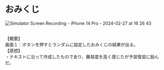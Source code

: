 # おみくじ
![Simulator Screen Recording - iPhone 14 Pro - 2024-02-27 at 16 26 43](https://github.com/karasawaspark/Omikuji/assets/156158259/b6d34677-fa5e-40c8-8da5-38449f6d0b69)

<br>【概要】
<br>画面１：ボタンを押すとランダムに設定したおみくじの結果が出る。
<br>【感想】
<br>・テキストに沿って作成したものであり、難易度を高く感じたが予習復習に励んだ。
